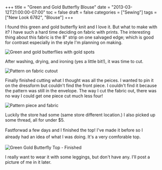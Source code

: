 +++
title = "Green and Gold Butterfly Blouse"
date = "2013-03-12T21:00:00-07:00"
toc = false
draft = false
categories = ["Sewing"]
tags = ["New Look 6782", "Blouse"]
+++

<p><span>I found this green and gold butterfly knit and I love it. But what to make with it? I have such a hard time deciding on fabric&nbsp;</span><span>with prints. </span><span>The interesting thing about this fabric is the 8" strip on one salvaged edge; which is good for contrast especially in the style I'm planning on making</span><span>.</span></p>    
<p><img alt="Green and gold butterflies with gold spots" src="http://cdn.smylee.com/images/2013/03/8549546025_336dab4065_h.jpg" title="Contrast strip on left" /></p>    
<p>After washing,&nbsp;drying, and ironing&nbsp;(yes a little bit!), it was time to&nbsp;cut.</p>    
<p><img alt="Pattern on fabric cutout" src="http://cdn.smylee.com/images/2013/03/8550589308_c94bfcc06f_h.jpg" title="First cut! Always nervous cutting." /></p>    
<p>Finally finished cutting what I thought was all the peices. I wanted to pin it on the dressform but couldn't find the front piece. I couldn't find it because the pattern&nbsp;was still in the envelope. The way I cut the fabric out, there was no way I could get one piece&nbsp;cut much less four!</p>    
<p><img alt="Pattern piece and fabric" src="http://cdn.smylee.com/images/2013/03/8550590166_ed0580ff8a_h.jpg" title="The missing piece; I need more fabric now..." /></p>    
<p><span>Luckily the store&nbsp;had some&nbsp;(same store different location.) I also&nbsp;picked up some thread,&nbsp;all&nbsp;for under $5.</span></p>    
<p><span style="line-height: 1.6em;">Fastforwad a few days and I finished the top! I've made it before so I already had an idea of what I was doing. It's a very comforable top.</span></p>    
<p><img alt="Green Gold Butterfly Top - Finished" src="http://cdn.smylee.com/images/2013/06/2013-04-06_10-32-31_820.jpg" title="Finished the top but it doesn&amp;#039;t hang on the hanger well..." /></p>    
<p>I really want to wear it with some leggings, but don't have any. I'll post a picture of me in it later.</p>  